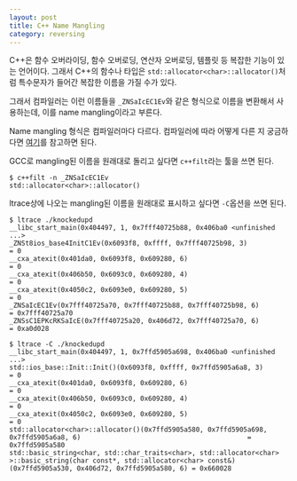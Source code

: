 ```yaml
---
layout: post
title: C++ Name Mangling
category: reversing
---
```


C++은 함수 오버라이딩, 함수 오버로딩, 연산자 오버로딩, 템플릿 등 복잡한 기능이 있는 언어이다. 그래서 C++의 함수나 타입은 `std::allocator<char>::allocator()`처럼 특수문자가 들어간 복잡한 이름을 가질 수가 있다.

그래서 컴파일러는 이런 이름들을 `_ZNSaIcEC1Ev`와 같은 형식으로 이름을 변환해서 사용하는데, 이를 name mangling이라고 부른다.

Name mangling 형식은 컴파일러마다 다르다. 컴파일러에 따라 어떻게 다른 지 궁금하다면 [여기](https://en.wikipedia.org/wiki/Name_mangling#How_different_compilers_mangle_the_same_functions)를 참고하면 된다.

GCC로 mangling된 이름을 원래대로 돌리고 싶다면 `c++filt`라는 툴을 쓰면 된다.

```
$ c++filt -n _ZNSaIcEC1Ev
std::allocator<char>::allocator()
```

ltrace상에 나오는 mangling된 이름을 원래대로 표시하고 싶다면 `-C`옵션을 쓰면 된다.

```
$ ltrace ./knockedupd
__libc_start_main(0x404497, 1, 0x7fff40725b88, 0x406ba0 <unfinished ...>
_ZNSt8ios_base4InitC1Ev(0x6093f8, 0xffff, 0x7fff40725b98, 3)                                                                  = 0
__cxa_atexit(0x401da0, 0x6093f8, 0x609280, 6)                                                                                 = 0
__cxa_atexit(0x406b50, 0x6093c0, 0x609280, 4)                                                                                 = 0
__cxa_atexit(0x4050c2, 0x6093e0, 0x609280, 5)                                                                                 = 0
_ZNSaIcEC1Ev(0x7fff40725a70, 0x7fff40725b88, 0x7fff40725b98, 6)                                                               = 0x7fff40725a70
_ZNSsC1EPKcRKSaIcE(0x7fff40725a20, 0x406d72, 0x7fff40725a70, 6)                                                               = 0xa0d028
```

```
$ ltrace -C ./knockedupd
__libc_start_main(0x404497, 1, 0x7ffd5905a698, 0x406ba0 <unfinished ...>
std::ios_base::Init::Init()(0x6093f8, 0xffff, 0x7ffd5905a6a8, 3)                                                              = 0
__cxa_atexit(0x401da0, 0x6093f8, 0x609280, 6)                                                                                 = 0
__cxa_atexit(0x406b50, 0x6093c0, 0x609280, 4)                                                                                 = 0
__cxa_atexit(0x4050c2, 0x6093e0, 0x609280, 5)                                                                                 = 0
std::allocator<char>::allocator()(0x7ffd5905a580, 0x7ffd5905a698, 0x7ffd5905a6a8, 6)                                          = 0x7ffd5905a580
std::basic_string<char, std::char_traits<char>, std::allocator<char> >::basic_string(char const*, std::allocator<char> const&)(0x7ffd5905a530, 0x406d72, 0x7ffd5905a580, 6) = 0x660028
```


